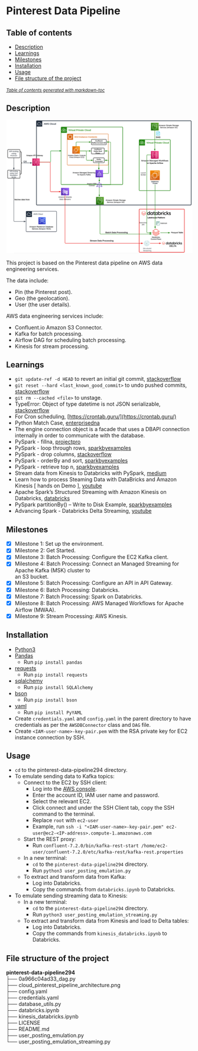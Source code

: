 # Pinterest Data Pipeline

## Table of contents

* [Description](#description)
* [Learnings](#learnings)
* [Milestones](#milestones)
* [Installation](#installation)
* [Usage](#usage)
* [File structure of the project](#file-structure-of-the-project)

<small><i><a href='http://ecotrust-canada.github.io/markdown-toc/'>
    Table of contents generated with markdown-toc
</a></i></small>

## Description

![Cloud Pinterest Pipeline Architecture](cloud_pinterest_pipeline_architecture.png)

This project is based on the Pinterest data pipeline on AWS data engineering services.

The data include:
- Pin (the Pinterest post).
- Geo (the geolocation).
- User (the user details).

AWS data engineering services include:
- Confluent.io Amazon S3 Connector.
- Kafka for batch processing.
- Airflow DAG for scheduling batch processing.
- Kinesis for stream processing.

## Learnings

- `git update-ref -d HEAD` to revert an initial git commit, [stackoverflow](https://stackoverflow.com/questions/6632191/how-to-revert-initial-git-commit)
- `git reset --hard <last_known_good_commit>` to undo pushed commits, [stackoverflow](https://stackoverflow.com/questions/22682870/how-can-i-undo-pushed-commits-using-git)
- `git rm --cached <file>` to unstage.
- TypeError: Object of type datetime is not JSON serializable, [stackoverflow](https://stackoverflow.com/questions/11875770/how-can-i-overcome-datetime-datetime-not-json-serializable)
- For Cron scheduling, [https://crontab.guru/](https://crontab.guru/)
- Python Match Case, [enterprisedna](https://blog.enterprisedna.co/python-match-case/)
- The engine connection object is a facade that uses a DBAPI connection internally in order to 
  communicate with the database.
- PySpark - fillna, [projectpro](https://www.projectpro.io/recipes/explain-fillna-and-fill-functions-pyspark-databricks)
- PySpark - loop through rows, [sparkbyexamples](https://sparkbyexamples.com/pyspark/pyspark-loop-iterate-through-rows-in-dataframe/)
- PySpark - drop columns, [stackoverflow](https://stackoverflow.com/questions/29600673/how-to-delete-columns-in-pyspark-dataframe)
- PySpark - orderBy and sort, [sparkbyexamples](https://sparkbyexamples.com/pyspark/pyspark-orderby-and-sort-explained/)
- PySpark - retrieve top n, [sparkbyexamples](https://sparkbyexamples.com/pyspark/pyspark-retrieve-top-n-from-each-group-of-dataframe/)
- Stream data from Kinesis to Databricks with PySpark, [medium](https://medium.com/road-to-data-engineering/stream-data-from-kinesis-to-databricks-with-pyspark-813c516b4233)
- Learn how to process Steaming Data with DataBricks and Amazon Kinesis [ hands on Demo ], [youtube](https://www.youtube.com/watch?v=2s08mk6vfDk)
- Apache Spark’s Structured Streaming with Amazon Kinesis on Databricks, [databricks](https://www.databricks.com/blog/2017/08/09/apache-sparks-structured-streaming-with-amazon-kinesis-on-databricks.html)
- PySpark partitionBy() – Write to Disk Example, [sparkbyexamples](https://sparkbyexamples.com/pyspark/pyspark-partitionby-example/)
- Advancing Spark - Databricks Delta Streaming, [youtube](https://www.youtube.com/watch?v=-OQGEc09xbY)

## Milestones

- [x] Milestone 1: Set up the environment.
- [x] Milestone 2: Get Started.
- [x] Milestone 3: Batch Processing: Configure the EC2 Kafka client.
- [x] Milestone 4: Batch Processing: Connect an Managed Streaming for Apache Kafka (MSK) cluster to  
                                     an S3 bucket.
- [x] Milestone 5: Batch Processing: Configure an API in API Gateway.
- [x] Milestone 6: Batch Processing: Databricks.
- [x] Milestone 7: Batch Processing: Spark on Databricks.
- [x] Milestone 8: Batch Processing: AWS Managed Workflows for Apache Airflow (MWAA).
- [x] Milestone 9: Stream Processing: AWS Kinesis.

## Installation

- [Python3](https://www.python.org/downloads/)
- [Pandas](https://pandas.pydata.org/docs/getting_started/install.html)
    - Run `pip install pandas`
- [requests](https://pypi.org/project/requests/)
    - Run `pip install requests`
- [sqlalchemy](https://pypi.org/project/SQLAlchemy/)
    - Run `pip install SQLAlchemy`
- [bson](https://pypi.org/project/bson/)
    - Run `pip install bson`
- [yaml](https://pypi.org/project/PyYAML/)
    - Run `pip install PyYAML`
- Create `credentials.yaml` and `config.yaml` in the parent directory to have credentials as per the 
`AWSDBConnector` class and `DAG` file.
- Create `<IAM-user-name>-key-pair.pem` with the RSA private key for EC2 instance connection by SSH.

## Usage
- `cd` to the pinterest-data-pipeline294 directory.
- To emulate sending data to Kafka topics:
    - Connect to the EC2 by SSH client:
        - Log into the [AWS console](https://aws.amazon.com/).
        - Enter the account ID, IAM user name and password.
        - Select the relevant EC2.
        - Click connect and under the SSH Client tab, copy the SSH command to the terminal.
        - Replace `root` with `ec2-user`
        - Example, run `ssh -i "<IAM-user-name>-key-pair.pem" ec2-user@ec2-<IP-address>.compute-1.amazonaws.com`
    - Start the REST proxy:
        - Run `confluent-7.2.0/bin/kafka-rest-start /home/ec2-user/confluent-7.2.0/etc/kafka-rest/kafka-rest.properties`
    - In a new terminal:
        - `cd` to the `pinterest-data-pipeline294` directory.
        - Run `python3 user_posting_emulation.py`
    - To extract and transform data from Kafka:
        - Log into Databricks.
        - Copy the commands from `databricks.ipynb` to Databricks.
- To emulate sending streaming data to Kinesis:
    - In a new terminal:
        - `cd` to the `pinterest-data-pipeline294` directory.
        - Run `python3 user_posting_emulation_streaming.py`
    - To extract and transform data from Kinesis and load to Delta tables:
        - Log into Databricks.
        - Copy the commands from `kinesis_databricks.ipynb` to Databricks.

## File structure of the project

**pinterest-data-pipeline294**  
├── 0a966c04ad33_dag.py  
├── cloud_pinterest_pipeline_architecture.png  
├── config.yaml  
├── credentials.yaml  
├── database_utils.py  
├── databricks.ipynb  
├── kinesis_databricks.ipynb  
├── LICENSE  
├── README.md  
├── user_posting_emulation.py  
└── user_posting_emulation_streaming.py  